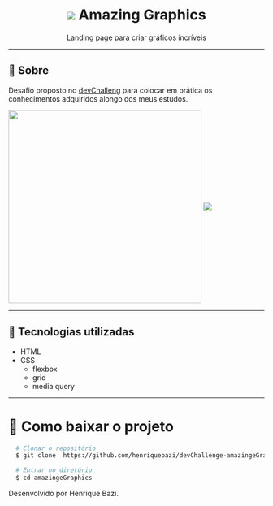 <h1 align="center">
<img src="https://trello-attachments.s3.amazonaws.com/590fa896d2d25e50583de620/874x512/2bc76fc9373587c9d5ca571d19530719/4435_1.png">
Amazing Graphics
</h1>
<p align="center">
  Landing page para criar gráficos incríveis
</p>


---

## 📝 Sobre

Desafio proposto no [devChalleng](https://www.devchallenge.com.br/challenges/5ed47992adee277fae224a0b/details) para colocar em prática os conhecimentos adquiridos alongo dos meus estudos.


<img align="center" src="https://camo.githubusercontent.com/bc20095b91ab30bc8042f431efb9797cb3d9881eee7754ecb3610a3c84101fc3/68747470733a2f2f7472656c6c6f2d6174746163686d656e74732e73332e616d617a6f6e6177732e636f6d2f3539306661376635613861623031356430636638383035322f3539306661383936643264323565353035383364653632302f63623832613730363966363938626465336261666234656132303331363935312f6d6f636b757065725f2831295f2831292e706e67" width="380" height="380">

<img align="center" src="https://camo.githubusercontent.com/d6f592a1daec2321aa524f48eb8460dafc249f2b3a64283d3b4d65c34b9b0d8f/68747470733a2f2f7472656c6c6f2d6174746163686d656e74732e73332e616d617a6f6e6177732e636f6d2f3539306661376635613861623031356430636638383035322f3539306661383936643264323565353035383364653632302f32353566316430346261663032663765383138633665346563333664646464662f6465736b746f702e706e67">

---

## 🚀 Tecnologias utilizadas

- HTML
- CSS
  - flexbox
  - grid
  - media query

---

# 📂 Como baixar o projeto

```bash
  # Clonar o repositório
  $ git clone  https://github.com/henriquebazi/devChallenge-amazingeGraphics

  # Entrar no diretório
  $ cd amazingeGraphics
```

Desenvolvido por Henrique Bazi.
